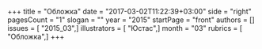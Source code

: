 +++
title = "Обложка"
date = "2017-03-02T11:22:39+03:00"
side = "right"
pagesCount = "1"
slogan = ""
year = "2015"
startPage = "front"
authors = []
issues = [ "2015_03",]
illustrators = [ "Юстас",]
month = "03"
rubrics = [ "Обложка",]
+++
